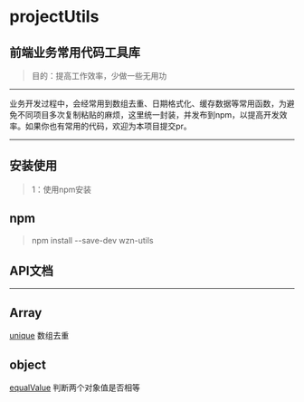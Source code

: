 # projectUtils
## 前端业务常用代码工具库
> 目的：提高工作效率，少做一些无用功
***
业务开发过程中，会经常用到数组去重、日期格式化、缓存数据等常用函数，为避免不同项目多次复制粘贴的麻烦，这里统一封装，并发布到npm，以提高开发效率。如果你也有常用的代码，欢迎为本项目提交pr。
***
## 安装使用
> 1：使用npm安装
## npm
> npm install --save-dev wzn-utils
## API文档
***
## Array<br>
[unique](https://github.com/ErnestWangZuNian/projectUtils/blob/master/src/module/array/index.js)     数组去重

## object<br>
[equalValue](https://github.com/ErnestWangZuNian/projectUtils/blob/master/src/module/object/index.js)      判断两个对象值是否相等
